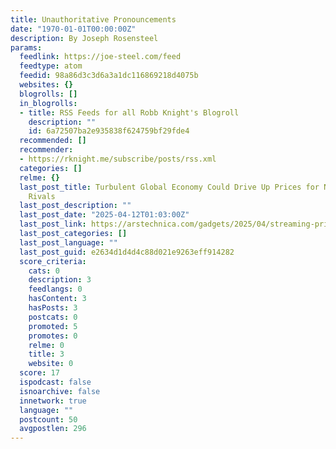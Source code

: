```yaml
---
title: Unauthoritative Pronouncements
date: "1970-01-01T00:00:00Z"
description: By Joseph Rosensteel
params:
  feedlink: https://joe-steel.com/feed
  feedtype: atom
  feedid: 98a86d3c3d6a3a1dc116869218d4075b
  websites: {}
  blogrolls: []
  in_blogrolls:
  - title: RSS Feeds for all Robb Knight's Blogroll
    description: ""
    id: 6a72507ba2e935838f624759bf29fde4
  recommended: []
  recommender:
  - https://rknight.me/subscribe/posts/rss.xml
  categories: []
  relme: {}
  last_post_title: Turbulent Global Economy Could Drive Up Prices for Netflix and
    Rivals
  last_post_description: ""
  last_post_date: "2025-04-12T01:03:00Z"
  last_post_link: https://arstechnica.com/gadgets/2025/04/streaming-price-hikes-more-likely-amid-uncertainty-around-global-taxes-economy/
  last_post_categories: []
  last_post_language: ""
  last_post_guid: e2634d1d4d4c88d021e9263eff914282
  score_criteria:
    cats: 0
    description: 3
    feedlangs: 0
    hasContent: 3
    hasPosts: 3
    postcats: 0
    promoted: 5
    promotes: 0
    relme: 0
    title: 3
    website: 0
  score: 17
  ispodcast: false
  isnoarchive: false
  innetwork: true
  language: ""
  postcount: 50
  avgpostlen: 296
---
```

